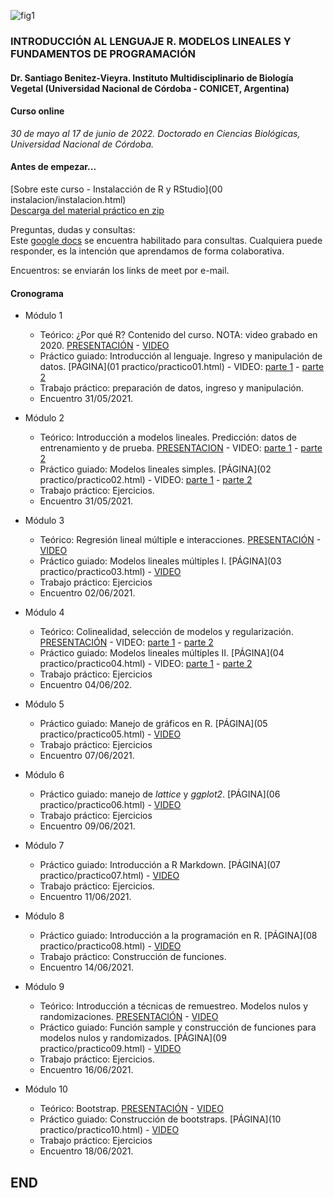 ![fig1](/images/cactus.png)

### INTRODUCCIÓN AL LENGUAJE R. MODELOS LINEALES Y FUNDAMENTOS DE PROGRAMACIÓN

#### Dr. Santiago Benitez-Vieyra. Instituto Multidisciplinario de Biología Vegetal (Universidad Nacional de Córdoba - CONICET, Argentina)

#### Curso online   
*30 de mayo al 17 de junio de 2022. Doctorado en Ciencias Biológicas, Universidad Nacional de Córdoba.*  


#### Antes de empezar...
[Sobre este curso - Instalacción de R y RStudio](00 instalacion/instalacion.html)   
[Descarga del material práctico en zip](https://github.com/santiagombv/cursoR/archive/master.zip)   

Preguntas, dudas y consultas:    
Este [google docs](https://docs.google.com/document/d/1S_2thMQ-09F3l5kZ19FrDZVhGsy-eNbymWMj7HVnbZE/edit?usp=sharing) se encuentra habilitado para consultas. Cualquiera puede responder, es la intención que aprendamos de forma colaborativa.  

Encuentros: se enviarán los links de meet por e-mail.  

#### Cronograma   

* Módulo 1   
  + Teórico: ¿Por qué R? Contenido del curso. NOTA: video grabado en 2020. [PRESENTACIÓN](teoricos/teor1.html) -  [VIDEO](https://www.youtube.com/watch?v=2i4ce9CGQOs)
  + Práctico guiado: Introducción al lenguaje. Ingreso y manipulación de datos. [PÁGINA](01 practico/practico01.html) - VIDEO: [parte 1](https://www.youtube.com/watch?v=y7JUlQSWPN8) - [parte 2](https://youtu.be/zcmnrBYogwA)   
  + Trabajo práctico: preparación de datos, ingreso y manipulación.  
  + Encuentro 31/05/2021.    
  
* Módulo 2   
  + Teórico: Introducción a modelos lineales. Predicción: datos de entrenamiento y de prueba. [PRESENTACION](teoricos/teor2.html) - VIDEO: [parte 1](https://www.youtube.com/watch?v=st9XRApU9UY) - [parte 2](https://www.youtube.com/watch?v=7TzbWvOqIxA)   
  + Práctico guiado: Modelos lineales simples. [PÁGINA](02 practico/practico02.html)  - VIDEO: [parte 1](https://www.youtube.com/watch?v=Pzi-rhOACKQ) - [parte 2](https://www.youtube.com/watch?v=-LmFkI_rNCo)  
  + Trabajo práctico: Ejercicios.   
  + Encuentro 31/05/2021.    

* Módulo 3
  + Teórico: Regresión lineal múltiple e interacciones. [PRESENTACIÓN](teoricos/teor3.html) - [VIDEO](https://www.youtube.com/watch?v=KeC1N6wY9YU)   
  + Práctico guiado: Modelos lineales múltiples I. [PÁGINA](03 practico/practico03.html) - [VIDEO](https://www.youtube.com/watch?v=BrmYRX5imqY)   
  + Trabajo práctico: Ejercicios   
  + Encuentro 02/06/2021.   

* Módulo 4
  + Teórico: Colinealidad, selección de modelos y regularización. [PRESENTACIÓN](teoricos/teor4.html) - VIDEO: [parte 1](https://www.youtube.com/watch?v=MoyEvU7602k&t=22s) - [parte 2](https://www.youtube.com/watch?v=fhZGHaNrdY0)   
  + Práctico guiado: Modelos lineales múltiples II. [PÁGINA](04 practico/practico04.html) - VIDEO: [parte 1](https://www.youtube.com/watch?v=K7Nh-IJtWNA) - [parte 2](https://www.youtube.com/watch?v=Iksuw-cbj8o&t=685s)     
  + Trabajo práctico: Ejercicios  
  + Encuentro 04/06/202.   

* Módulo 5
  + Práctico guiado: Manejo de gráficos en R. [PÁGINA](05 practico/practico05.html) - [VIDEO](https://www.youtube.com/watch?v=r9RBDnzRmvU)
  + Trabajo práctico: Ejercicios   
  + Encuentro 07/06/2021.    

* Módulo 6   
  + Práctico guiado: manejo de *lattice* y *ggplot2*. [PÁGINA](06 practico/practico06.html) - [VIDEO](https://www.youtube.com/watch?v=r-LtpOI6cik)       
  + Trabajo práctico: Ejercicios    
  + Encuentro 09/06/2021.

* Módulo 7   
  + Práctico guiado: Introducción a R Markdown. [PÁGINA](07 practico/practico07.html) - [VIDEO](https://www.youtube.com/watch?v=IaJMC6hOyFE)   
  + Trabajo práctico: Ejercicios.    
  + Encuentro 11/06/2021.
  
* Módulo 8   
  + Práctico guiado: Introducción a la programación en R. [PÁGINA](08 practico/practico08.html) - [VIDEO](https://www.youtube.com/watch?v=99qO4GVGdDM)    
  + Trabajo práctico: Construcción de funciones.   
  + Encuentro 14/06/2021.  

* Módulo 9   
  + Teórico: Introducción a técnicas de remuestreo. Modelos nulos y randomizaciones. [PRESENTACIÓN](teoricos/teor5.html) - [VIDEO](https://www.youtube.com/watch?v=WpgXEzCWbY0)   
  + Práctico guiado: Función sample y construcción de funciones para modelos nulos y randomizados. [PÁGINA](09 practico/practico09.html) - [VIDEO](https://www.youtube.com/watch?v=HRWMWHghLEw)   
  + Trabajo práctico: Ejercicios.   
  + Encuentro 16/06/2021.    

* Módulo 10   
  + Teórico: Bootstrap. [PRESENTACIÓN](teoricos/teor6.html) - [VIDEO](https://www.youtube.com/watch?v=AhjApr_aI5c)   
  + Práctico guiado: Construcción de bootstraps. [PÁGINA](10 practico/practico10.html) - [VIDEO](https://www.youtube.com/watch?v=DleSp9aI2gI&t=65s)   
  + Trabajo práctico: Ejercicios   
  + Encuentro 18/06/2021.    

## END
 